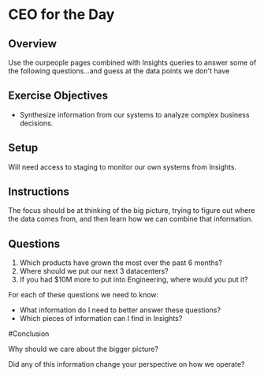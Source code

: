 # CEO for the Day

## Overview

Use the ourpeople pages combined with Insights queries to answer some of the following questions...and guess at the data points we don't have


## Exercise Objectives

* Synthesize information from our systems to analyze complex business decisions.


## Setup

Will need access to staging to monitor our own systems from Insights.


## Instructions

The focus should be at thinking of the big picture, trying to figure out where the data comes from, and then learn how we can combine that information.


## Questions

1. Which products have grown the most over the past 6 months?
1. Where should we put our next 3 datacenters?
1. If you had $10M more to put into Engineering, where would you put it?

For each of these questions we need to know: 

* What information do I need to better answer these questions?
* Which pieces of information can I find in Insights?


#Conclusion

Why should we care about the bigger picture? 

Did any of this information change your perspective on how we operate?
